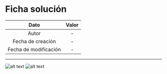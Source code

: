 # Ficha solución

| Dato | Valor | 
| :-------------------: | :---------------------: |
| Autor | - |
| Fecha de creación | - |
| Fecha de modificación | - |

---

![alt text](https://raw.githubusercontent.com/AleixMT/Problemas-Computadores/master/Soluciones/39/.fotos_enunciado_39/39-1.png)
![alt text](https://raw.githubusercontent.com/AleixMT/Problemas-Computadores/master/Soluciones/39/.fotos_enunciado_39/39-2.png)





